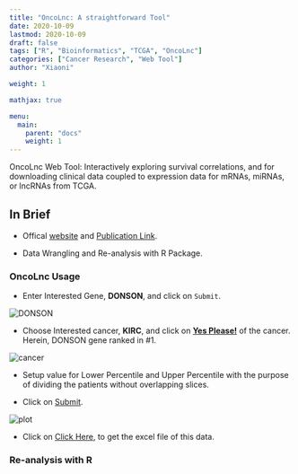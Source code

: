 ```yaml
---
title: "OncoLnc: A straightforward Tool"
date: 2020-10-09
lastmod: 2020-10-09
draft: false
tags: ["R", "Bioinformatics", "TCGA", "OncoLnc"]
categories: ["Cancer Research", "Web Tool"]
author: "Xiaoni"

weight: 1

mathjax: true

menu:
  main:
    parent: "docs"
    weight: 1
---
```


OncoLnc Web Tool: Interactively exploring survival correlations, and for downloading clinical data coupled to expression data for mRNAs, miRNAs, or lncRNAs from TCGA.

<!--more-->

## In Brief

- Offical [website](http://www.oncolnc.org/) and [Publication Link](https://peerj.com/articles/cs-67/).
  
- Data Wrangling and Re-analysis with R Package.

### OncoLnc Usage

- Enter Interested Gene, **DONSON**, and click on `Submit`.

![DONSON](DONSON.png)

- Choose Interested cancer, **KIRC**, and click on [**Yes Please!**](http://www.oncolnc.org/kaplan/?cancer=KIRC&gene_id=29980&raw=DONSON&species=mRNA) of the cancer. Herein, DONSON gene ranked in #1.

![cancer](cancer.png)

- Setup value for Lower Percentile and Upper Percentile with the purpose of dividing the patients without overlapping slices.

- Click on [Submit](http://www.oncolnc.org/kaplan/?lower=25&upper=25&cancer=KIRC&gene_id=29980&raw=DONSON&species=mRNA).
  
![plot](plot.png)

- Click on [Click Here](KIRC_DONSON.csv), to get the excel file of this data.

### Re-analysis with R
